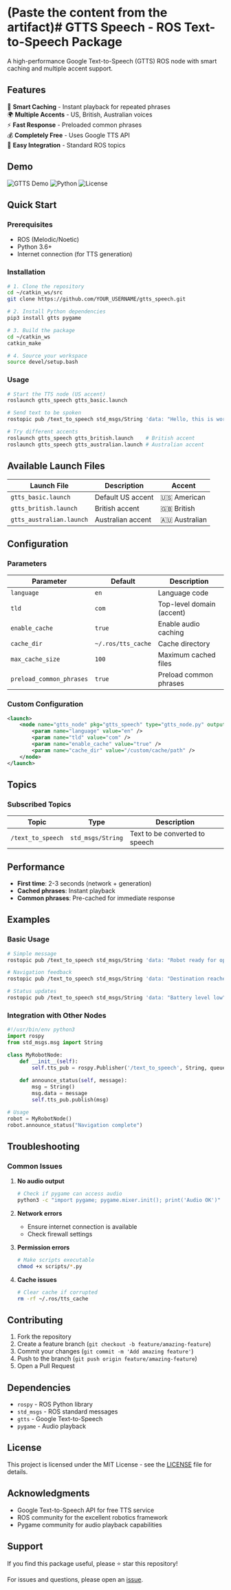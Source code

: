 # (Paste the content from the artifact)# GTTS Speech - ROS Text-to-Speech Package

A high-performance Google Text-to-Speech (GTTS) ROS node with smart caching and multiple accent support.

## Features

🎯 **Smart Caching** - Instant playback for repeated phrases  
🌍 **Multiple Accents** - US, British, Australian voices  
⚡ **Fast Response** - Preloaded common phrases  
💰 **Completely Free** - Uses Google TTS API  
🔧 **Easy Integration** - Standard ROS topics  

## Demo

![GTTS Demo](https://img.shields.io/badge/ROS-Melodic%20%7C%20Noetic-blue)
![Python](https://img.shields.io/badge/Python-3.6%2B-green)
![License](https://img.shields.io/badge/License-MIT-yellow)

## Quick Start

### Prerequisites
- ROS (Melodic/Noetic)
- Python 3.6+
- Internet connection (for TTS generation)

### Installation

```bash
# 1. Clone the repository
cd ~/catkin_ws/src
git clone https://github.com/YOUR_USERNAME/gtts_speech.git

# 2. Install Python dependencies
pip3 install gtts pygame

# 3. Build the package
cd ~/catkin_ws
catkin_make

# 4. Source your workspace
source devel/setup.bash
```

### Usage

```bash
# Start the TTS node (US accent)
roslaunch gtts_speech gtts_basic.launch

# Send text to be spoken
rostopic pub /text_to_speech std_msgs/String 'data: "Hello, this is working!"'

# Try different accents
roslaunch gtts_speech gtts_british.launch    # British accent
roslaunch gtts_speech gtts_australian.launch # Australian accent
```

## Available Launch Files

| Launch File | Description | Accent |
|-------------|-------------|---------|
| `gtts_basic.launch` | Default US accent | 🇺🇸 American |
| `gtts_british.launch` | British accent | 🇬🇧 British |
| `gtts_australian.launch` | Australian accent | 🇦🇺 Australian |

## Configuration

### Parameters

| Parameter | Default | Description |
|-----------|---------|-------------|
| `language` | `en` | Language code |
| `tld` | `com` | Top-level domain (accent) |
| `enable_cache` | `true` | Enable audio caching |
| `cache_dir` | `~/.ros/tts_cache` | Cache directory |
| `max_cache_size` | `100` | Maximum cached files |
| `preload_common_phrases` | `true` | Preload common phrases |

### Custom Configuration

```xml
<launch>
    <node name="gtts_node" pkg="gtts_speech" type="gtts_node.py" output="screen">
        <param name="language" value="en" />
        <param name="tld" value="com" />
        <param name="enable_cache" value="true" />
        <param name="cache_dir" value="/custom/cache/path" />
    </node>
</launch>
```

## Topics

### Subscribed Topics

| Topic | Type | Description |
|-------|------|-------------|
| `/text_to_speech` | `std_msgs/String` | Text to be converted to speech |

## Performance

- **First time**: 2-3 seconds (network + generation)
- **Cached phrases**: Instant playback
- **Common phrases**: Pre-cached for immediate response

## Examples

### Basic Usage
```bash
# Simple message
rostopic pub /text_to_speech std_msgs/String 'data: "Robot ready for operation"'

# Navigation feedback
rostopic pub /text_to_speech std_msgs/String 'data: "Destination reached"'

# Status updates
rostopic pub /text_to_speech std_msgs/String 'data: "Battery level low"'
```

### Integration with Other Nodes

```python
#!/usr/bin/env python3
import rospy
from std_msgs.msg import String

class MyRobotNode:
    def __init__(self):
        self.tts_pub = rospy.Publisher('/text_to_speech', String, queue_size=10)
    
    def announce_status(self, message):
        msg = String()
        msg.data = message
        self.tts_pub.publish(msg)

# Usage
robot = MyRobotNode()
robot.announce_status("Navigation complete")
```

## Troubleshooting

### Common Issues

1. **No audio output**
   ```bash
   # Check if pygame can access audio
   python3 -c "import pygame; pygame.mixer.init(); print('Audio OK')"
   ```

2. **Network errors**
   - Ensure internet connection is available
   - Check firewall settings

3. **Permission errors**
   ```bash
   # Make scripts executable
   chmod +x scripts/*.py
   ```

4. **Cache issues**
   ```bash
   # Clear cache if corrupted
   rm -rf ~/.ros/tts_cache
   ```

## Contributing

1. Fork the repository
2. Create a feature branch (`git checkout -b feature/amazing-feature`)
3. Commit your changes (`git commit -m 'Add amazing feature'`)
4. Push to the branch (`git push origin feature/amazing-feature`)
5. Open a Pull Request

## Dependencies

- `rospy` - ROS Python library
- `std_msgs` - ROS standard messages
- `gtts` - Google Text-to-Speech
- `pygame` - Audio playback

## License

This project is licensed under the MIT License - see the [LICENSE](LICENSE) file for details.

## Acknowledgments

- Google Text-to-Speech API for free TTS service
- ROS community for the excellent robotics framework
- Pygame community for audio playback capabilities

## Support

If you find this package useful, please ⭐ star this repository!

For issues and questions, please open an [issue](https://github.com/YOUR_USERNAME/gtts_speech/issues).
